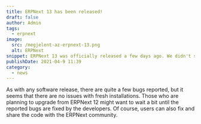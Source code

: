 ```yaml
---
title: ERPNext 13 has been released!
draft: false
author: Admin
tags:
  - erpnext
image:
  src: /megjelent-az-erpnext-13.png
  alt: ERPNext
snippet: ERPNext 13 was officially released a few days ago. We didn't sleep on it, as we have been using it for a while now.
publishDate: 2021-04-9 11:39
category:
  - news
---
```


<div class="ql-editor read-mode"><p>As with any software release, there are quite a few bugs reported, but it seems that there are no issues with fresh installations. Those who are planning to upgrade from ERPNext 12 might want to wait a bit until the reported bugs are fixed by the developers. Of course, users can also fix and share the code with the ERPNext community.</p></div>
